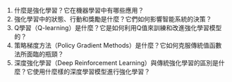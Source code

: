 1. 什麼是強化學習？它在機器學習中有哪些應用？
2. 強化學習中的狀態、行動和獎勵是什麼？它們如何影響智能系統的決策？
3. Q學習（Q-learning）是什麼？它是如何利用Q值來訓練和改進強化學習模型的？
4. 策略梯度方法（Policy Gradient Methods）是什麼？它如何克服傳統值函數法所面臨的瓶頸？
5. 深度強化學習（Deep Reinforcement Learning）與傳統強化學習的區別是什麼？它使用什麼樣的深度學習模型進行強化學習？